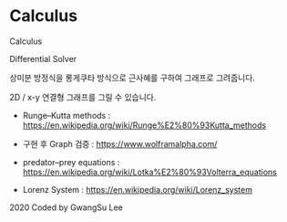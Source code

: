 ﻿# Calculus

Calculus

 Differential Solver

상미분 방정식을 롱게쿠타 방식으로 근사혜를 구하여 그래프로 그려줍니다.

2D / x-y 연결형 그래프를 그릴 수 있습니다.




+ Runge–Kutta methods : https://en.wikipedia.org/wiki/Runge%E2%80%93Kutta_methods

+ 구현 후 Graph 검증 : https://www.wolframalpha.com/

+ predator–prey equations : https://en.wikipedia.org/wiki/Lotka%E2%80%93Volterra_equations

+ Lorenz System : https://en.wikipedia.org/wiki/Lorenz_system


2020 Coded by GwangSu Lee
